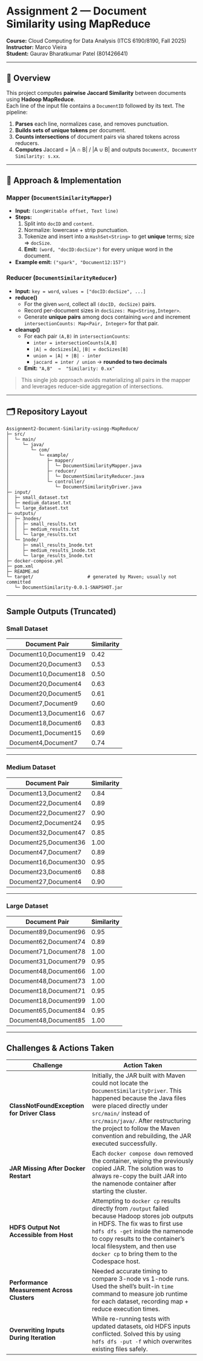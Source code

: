 # Assignment 2 — Document Similarity using MapReduce

**Course:** Cloud Computing for Data Analysis (ITCS 6190/8190, Fall 2025)  
**Instructor:** Marco Vieira  
**Student:** Gaurav Bharatkumar Patel (801426641)

---

## 📌 Overview

This project computes **pairwise Jaccard Similarity** between documents using **Hadoop MapReduce**.  
Each line of the input file contains a `DocumentID` followed by its text. The pipeline:

1. **Parses** each line, normalizes case, and removes punctuation.
2. **Builds sets of unique tokens** per document.
3. **Counts intersections** of document pairs via shared tokens across reducers.
4. **Computes** Jaccard = \|A ∩ B\| / \|A ∪ B\| and outputs `DocumentX, DocumentY  Similarity: s.xx`.

---

## 🧠 Approach & Implementation

### Mapper (`DocumentSimilarityMapper`)
- **Input:** `(LongWritable offset, Text line)`
- **Steps:**
  1. Split into `docID` and `content`.
  2. Normalize: lowercase + strip punctuation.
  3. Tokenize and insert into a `HashSet<String>` to get **unique** terms; size ⇒ `docSize`.
  4. **Emit:** `(word, "docID:docSize")` for every unique word in the document.
- **Example emit:** `("spark", "Document12:157")`

### Reducer (`DocumentSimilarityReducer`)
- **Input:** `key = word`, `values = ["docID:docSize", ...]`
- **reduce()**
  - For the given `word`, collect all `(docID, docSize)` pairs.
  - Record per-document sizes in `docSizes: Map<String,Integer>`.
  - Generate **unique pairs** among docs containing `word` and increment  
    `intersectionCounts: Map<Pair, Integer>` for that pair.
- **cleanup()**
  - For each pair `(A,B)` in `intersectionCounts`:
    - `inter = intersectionCounts[A,B]`
    - `|A| = docSizes[A]`, `|B| = docSizes[B]`
    - `union = |A| + |B| - inter`
    - `jaccard = inter / union` → **rounded to two decimals**
  - **Emit:** `"A,B"  →  "Similarity: 0.xx"`

> This single job approach avoids materializing all pairs in the mapper and leverages reducer-side aggregation of intersections.

---

## 🗂️ Repository Layout

```text
Assignment2-Document-Similarity-usingg-MapReduce/
├─ src/
│  └─ main/
│     └─ java/
│        └─ com/
│           └─ example/
│              ├─ mapper/
│              │  └─ DocumentSimilarityMapper.java
│              ├─ reducer/
│              │  └─ DocumentSimilarityReducer.java
│              └─ controller/
│                 └─ DocumentSimilarityDriver.java
├─ input/
│  ├─ small_dataset.txt
│  ├─ medium_dataset.txt
│  └─ large_dataset.txt
├─ outputs/
│  ├─ 3nodes/
│  │  ├─ small_results.txt
│  │  ├─ medium_results.txt
│  │  └─ large_results.txt
│  └─ 1node/
│     ├─ small_results_1node.txt
│     ├─ medium_results_1node.txt
│     └─ large_results_1node.txt
├─ docker-compose.yml
├─ pom.xml
├─ README.md
└─ target/                    # generated by Maven; usually not committed
   └─ DocumentSimilarity-0.0.1-SNAPSHOT.jar
```

---

## Sample Outputs (Truncated)

### Small Dataset
| Document Pair | Similarity |
|--------------|-----------|
| Document10,Document19 | 0.42 |
| Document20,Document3  | 0.53 |
| Document10,Document18 | 0.50 |
| Document20,Document4  | 0.63 |
| Document20,Document5  | 0.61 |
| Document7,Document9   | 0.60 |
| Document13,Document16 | 0.67 |
| Document18,Document6  | 0.83 |
| Document1,Document15  | 0.69 |
| Document4,Document7   | 0.74 |

---

### Medium Dataset
| Document Pair | Similarity |
|--------------|-----------|
| Document13,Document2  | 0.84 |
| Document22,Document4  | 0.89 |
| Document22,Document27 | 0.90 |
| Document2,Document24  | 0.95 |
| Document32,Document47 | 0.85 |
| Document25,Document36 | 1.00 |
| Document47,Document7  | 0.89 |
| Document16,Document30 | 0.95 |
| Document23,Document6  | 0.88 |
| Document27,Document4  | 0.90 |

---

### Large Dataset
| Document Pair | Similarity |
|--------------|-----------|
| Document89,Document96 | 0.95 |
| Document62,Document74 | 0.89 |
| Document71,Document78 | 1.00 |
| Document31,Document79 | 0.95 |
| Document48,Document66 | 1.00 |
| Document48,Document73 | 1.00 |
| Document18,Document71 | 0.95 |
| Document18,Document99 | 1.00 |
| Document65,Document84 | 0.95 |
| Document48,Document85 | 1.00 |


---

## Challenges & Actions Taken

| Challenge | Action Taken |
|----------|--------------|
| **ClassNotFoundException for Driver Class** | Initially, the JAR built with Maven could not locate the `DocumentSimilarityDriver`. This happened because the Java files were placed directly under `src/main/` instead of `src/main/java/`. After restructuring the project to follow the Maven convention and rebuilding, the JAR executed successfully. |
| **JAR Missing After Docker Restart** | Each `docker compose down` removed the container, wiping the previously copied JAR. The solution was to always re-copy the built JAR into the namenode container after starting the cluster. |
| **HDFS Output Not Accessible from Host** | Attempting to `docker cp` results directly from `/output` failed because Hadoop stores job outputs in HDFS. The fix was to first use `hdfs dfs -get` inside the namenode to copy results to the container’s local filesystem, and then use `docker cp` to bring them to the Codespace host. |
| **Performance Measurement Across Clusters** | Needed accurate timing to compare 3-node vs 1-node runs. Used the shell’s built-in `time` command to measure job runtime for each dataset, recording map + reduce execution times. |
| **Overwriting Inputs During Iteration** | While re-running tests with updated datasets, old HDFS inputs conflicted. Solved this by using `hdfs dfs -put -f` which overwrites existing files safely. |
